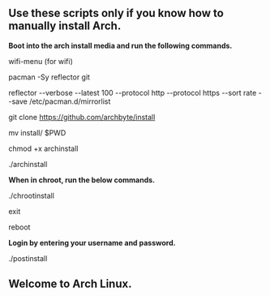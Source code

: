 ## Use these scripts only if you know how to manually install Arch. 

**Boot into the arch install media and run the following commands.**

wifi-menu (for wifi)

pacman -Sy reflector git

reflector --verbose --latest 100 --protocol http --protocol https --sort rate --save /etc/pacman.d/mirrorlist

git clone https://github.com/archbyte/install

mv install/ $PWD

chmod +x archinstall

./archinstall

**When in  chroot, run the below commands.**

./chrootinstall

exit

reboot

**Login by entering your username and password.**

./postinstall


## Welcome to Arch Linux.
